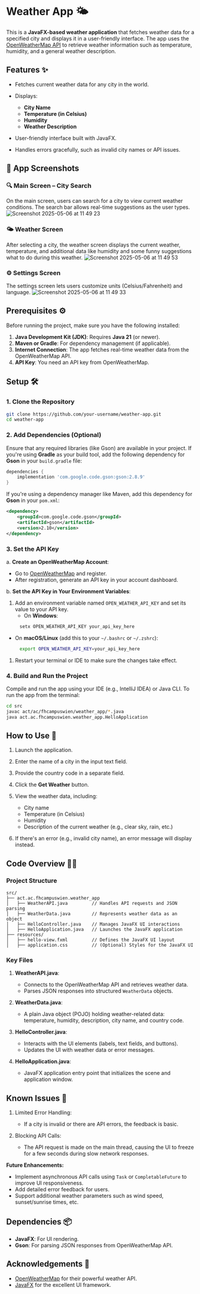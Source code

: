 # Weather App 🌤️
This is a **JavaFX-based weather application** that fetches weather data for a specified city and displays it in a user-friendly interface. The app uses the [OpenWeatherMap API](https://openweathermap.org/api) to retrieve weather information such as temperature, humidity, and a general weather description.

## Features ✨
- Fetches current weather data for any city in the world.
- Displays:
    - **City Name**
    - **Temperature (in Celsius)**
    - **Humidity**
    - **Weather Description**

- User-friendly interface built with JavaFX.
- Handles errors gracefully, such as invalid city names or API issues.

## 📱 App Screenshots
### 🔍 Main Screen – City Search
On the main screen, users can search for a city to view current weather conditions. The search bar allows real-time suggestions as the user types.
![Screenshot 2025-05-06 at 11 49 23](https://github.com/user-attachments/assets/27f0059f-8b20-4167-9d82-31211781b844)

### 🌤️ Weather Screen
After selecting a city, the weather screen displays the current weather, temperature, and additional data like humidity and some funny suggestions what to do during this weather.
![Screenshot 2025-05-06 at 11 49 53](https://github.com/user-attachments/assets/05a98a0d-37fc-456f-95a2-833ee65b843e)

### ⚙️ Settings Screen
The settings screen lets users customize units (Celsius/Fahrenheit) and language.
![Screenshot 2025-05-06 at 11 49 33](https://github.com/user-attachments/assets/46c4056d-8c92-480c-afc7-ea6e51d8a80f)

## Prerequisites ⚙️
Before running the project, make sure you have the following installed:
1. **Java Development Kit (JDK)**: Requires **Java 21** (or newer).
2. **Maven or Gradle**: For dependency management (if applicable).
3. **Internet Connection**: The app fetches real-time weather data from the OpenWeatherMap API.
4. **API Key**: You need an API key from OpenWeatherMap.

## Setup 🛠️
### 1. Clone the Repository
``` bash
git clone https://github.com/your-username/weather-app.git
cd weather-app
```
### 2. Add Dependencies (Optional)
Ensure that any required libraries (like Gson) are available in your project. If you're using **Gradle** as your build tool, add the following dependency for **Gson** in your `build.gradle` file:
``` gradle
dependencies {
    implementation 'com.google.code.gson:gson:2.8.9'
}
```
If you're using a dependency manager like Maven, add this dependency for **Gson** in your `pom.xml`:
``` xml
<dependency>
    <groupId>com.google.code.gson</groupId>
    <artifactId>gson</artifactId>
    <version>2.10</version>
</dependency>
```
### 3. Set the API Key
a. **Create an OpenWeatherMap Account**:
- Go to [OpenWeatherMap](https://openweathermap.org/api) and register.
- After registration, generate an API key in your account dashboard.

b. **Set the API Key in Your Environment Variables**:
1. Add an environment variable named `OPEN_WEATHER_API_KEY` and set its value to your API key.
    - On **Windows**:
``` cmd
     setx OPEN_WEATHER_API_KEY your_api_key_here
```
- On **macOS/Linux** (add this to your `~/.bashrc` or `~/.zshrc`):
``` bash
     export OPEN_WEATHER_API_KEY=your_api_key_here
```
1. Restart your terminal or IDE to make sure the changes take effect.

### 4. Build and Run the Project
Compile and run the app using your IDE (e.g., IntelliJ IDEA) or Java CLI.
To run the app from the terminal:
``` bash
cd src
javac act/ac/fhcampuswien/weather_app/*.java
java act.ac.fhcampuswien.weather_app.HelloApplication
```
## How to Use 🚀
1. Launch the application.
2. Enter the name of a city in the input text field.
3. Provide the country code in a separate field.
4. Click the **Get Weather** button.
5. View the weather data, including:
    - City name
    - Temperature (in Celsius)
    - Humidity
    - Description of the current weather (e.g., clear sky, rain, etc.)

6. If there's an error (e.g., invalid city name), an error message will display instead.

## Code Overview 🧑‍💻
### Project Structure
``` plaintext
src/
├── act.ac.fhcampuswien.weather_app
│   ├── WeatherAPI.java         // Handles API requests and JSON parsing
│   ├── WeatherData.java        // Represents weather data as an object
│   ├── HelloController.java    // Manages JavaFX UI interactions
│   ├── HelloApplication.java   // Launches the JavaFX application
├── resources/
│   ├── hello-view.fxml         // Defines the JavaFX UI layout
│   ├── application.css         // (Optional) Styles for the JavaFX UI
```
### Key Files
1. **WeatherAPI.java**:
    - Connects to the OpenWeatherMap API and retrieves weather data.
    - Parses JSON responses into structured `WeatherData` objects.

2. **WeatherData.java**:
    - A plain Java object (POJO) holding weather-related data: temperature, humidity, description, city name, and country code.

3. **HelloController.java**:
    - Interacts with the UI elements (labels, text fields, and buttons).
    - Updates the UI with weather data or error messages.

4. **HelloApplication.java**:
    - JavaFX application entry point that initializes the scene and application window.

## Known Issues 🐞
1. Limited Error Handling:
    - If a city is invalid or there are API errors, the feedback is basic.

2. Blocking API Calls:
    - The API request is made on the main thread, causing the UI to freeze for a few seconds during slow network responses.

**Future Enhancements:**
- Implement asynchronous API calls using `Task` or `CompletableFuture` to improve UI responsiveness.
- Add detailed error feedback for users.
- Support additional weather parameters such as wind speed, sunset/sunrise times, etc.

## Dependencies 📦
- **JavaFX**: For UI rendering.
- **Gson**: For parsing JSON responses from OpenWeatherMap API.

## Acknowledgements 🙏
- [OpenWeatherMap](https://openweathermap.org/api) for their powerful weather API.
- [JavaFX](https://openjfx.io/) for the excellent UI framework.
